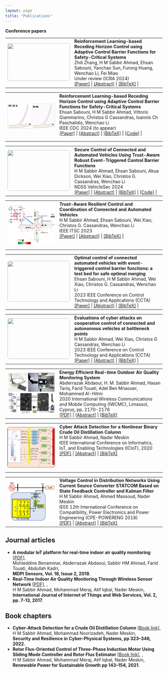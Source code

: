 ```yaml
---
layout: page
title: "Publications"
---
```

**Conference papers**
<section>  
    <table width="100%" align="center" border="0" cellspacing="0" cellpadding="15">
        <!-- Publication 1 -->
        <tr>
            <!-- Publication Image -->
            <td style='width:300px;height:150px'>
                <a imageanchor='1' href='/images/MARL_CBF.gif'>
                    <img width='200' src='/images/MARL_CBF.gif' height='120' border='0' style='border-radius: 5px'/>
                </a>
            </td>
            <!-- Publication Details -->
            <td width="67%" valign="top">
                    <b>Reinforcement Learning-based Receding Horizon Control using Adaptive Control Barrier Functions for Safety-Critical Systems</b>
                    <br/>Zhili Zhang, H M Sabbir Ahmad, Ehsan Sabouni, Yanchao Sun, Furong Huang, Wenchao Li, Fei Miao<br/>Under review (ICRA 2024)<br/>                
                <!-- Links to Paper, Code, etc. -->
                <div class="publication-links">
                    <a href="https://arxiv.org/abs/2309.11057">[Paper]</a> |
                    <a href="javascript:void(0);" onclick="toggleAbstract('abstract-1')">[Abstract]</a> |
                    <a href="javascript:void(0);" onclick="toggleBibtex('bibtex-1')">[BibTeX]</a> |
                </div>
                <!-- Hidden Abstract and BibTeX sections -->
                <div id="abstract-1" style="display:none;">
                    <p><i>Saty Gauranteed Robust MARL with Hierarchical Control based on CBFs.</i></p>
                </div>
                <pre id="bibtex-1" style="display:none;">
                    @article{Ahmad_01,
                      title={Safety Guaranteed Robust Multi-Agent Reinforcement Learning with Hierarchical Control for Connected and Automated Vehicles},
                      author={Zhili Zhang, H M Sabbir Ahmad, Ehsan Sabouni, Yanchao Sun, Furong Huang, Wenchao Li, Fei Miao},
                      journal={arXiv preprint arXiv:2309.11057},
                      year={2024}
                    }
                </pre>
            </td>
        </tr>
        <!-- Additional publications... -->
    </table>
    <table width="100%" align="center" border="0" cellspacing="0" cellpadding="15">
        <!-- Publication 1 -->
        <tr>
            <!-- Publication Image -->
            <td style='width:300px;height:150px'>
                <a imageanchor='1' href='/images/mixed_video1.gif'>
                    <img width='200' src='/images/mixed_video1.gif' height='80' border='0' style='border-radius: 5px'/>
                </a>
            </td>
            <!-- Publication Details -->
            <td width="67%" valign="top">
                <b>Reinforcement Learning-based Receding Horizon Control using Adaptive Control Barrier Functions for Safety-Critical Systems</b>
                <br/>Ehsan Sabouni, H M Sabbir Ahmad, Vittorio Giammarino, Christos G Cassandras, Ioannis Ch Paschalidis, Wenchao Li<br/>IEEE CDC 2024 (to appear)<br/>
                <!-- Links to Paper, Code, etc. -->
                <div class="publication-links">
                    <a href="https://arxiv.org/abs/2403.17338">[Paper]</a> |
                    <a href="javascript:void(0);" onclick="toggleAbstract('abstract-2')">[Abstract]</a> |
                    <a href="javascript:void(0);" onclick="toggleBibtex('bibtex-2')">[BibTeX]</a> |
                    <a href="https://github.com/SabbirAhmad26/CDC2024_RL_adpative_MPC_CBF">[Code]</a> |
                </div>
                <!-- Hidden Abstract and BibTeX sections -->
                <div id="abstract-2" style="display:none;">
                    <p><i>A RL based approach for Safety Gauranteed Control for Autonomous Systems.</i></p>
                </div>
                <pre id="bibtex-2" style="display:none;">
                    @article{Ahmad_02,
                      title={Reinforcement Learning-based Receding Horizon Control using Adaptive Control Barrier Functions for Safety-Critical Systems},
                      author={Ehsan Sabouni, H M Sabbir Ahmad, Vittorio Giammarino, Christos G Cassandras, Ioannis Ch Paschalidis, Wenchao Li},
                      journal={arXiv preprint arXiv:2403.17338},
                      year={2024}
                    }
                </pre>
            </td>
        </tr>
        <!-- Additional publications... -->
    </table>
    <table width="100%" align="center" border="0" cellspacing="0" cellpadding="15">
        <!-- Publication 1 -->
        <tr>
            <!-- Publication Image -->
            <td style='width:300px;height:150px'>
                <a imageanchor='1' href='/images/accident_video.gif'>
                    <img width='200' src='/images/accident_video.gif' height='130' border='0' style='border-radius: 5px'/>
                </a>
            </td>
            <!-- Publication Details -->
            <td width="67%" valign="top">
              <b>Secure Control of Connected and Automated Vehicles Using Trust-Aware Robust Event-Triggered Control Barrier Functions</b>
              <br/>H M Sabbir Ahmad, Ehsan Sabouni, Akua Dickson, Wei Xiao, Christos G. Cassandras, Wenchao Li<br/>NDSS VehicleSec 2024<br/>
                <!-- Links to Paper, Code, etc. -->
                <div class="publication-links">
                    <a href="https://arxiv.org/abs/2401.02306">[Paper]</a> |
                    <a href="javascript:void(0);" onclick="toggleAbstract('abstract-3')">[Abstract]</a> |
                    <a href="javascript:void(0);" onclick="toggleBibtex('bibtex-3')">[BibTeX]</a> |
                    <a href="https://github.com/SabbirAhmad26/Trust_based_CBF">[Code]</a> |
                </div>
                <!-- Hidden Abstract and BibTeX sections -->
                <div id="abstract-3" style="display:none;">
                    <p><i>Trust Aware Secure and Safe Control using Control Barrier Functions.</i></p>
                </div>
                <pre id="bibtex-3" style="display:none;">
                    @article{Ahmad_03,
                      title={Secure Control of Connected and Automated Vehicles Using Trust-Aware Robust Event-Triggered Control Barrier Functions},
                      author={H M Sabbir Ahmad, Ehsan Sabouni, Akua Dickson, Wei Xiao, Christos G. Cassandras, Wenchao Li},
                      journal={Symposium on Vehicles Security and Privacy (VehicleSec)},
                      year={2024}
                    }
                </pre>
            </td>
        </tr>
        <!-- Additional publications... -->
    </table>
    <table width="100%" align="center" border="0" cellspacing="0" cellpadding="15">
        <!-- Publication 1 -->
        <tr>
            <!-- Publication Image -->
            <td style='width:300px;height:150px'>
                <a imageanchor='1' href='/images/rescav.png'>
                    <img width='200' src='/images/rescav.png' height='130' border='0' style='border-radius: 5px'/>
                </a>
            </td>
            <!-- Publication Details -->
            <td width="67%" valign="top">
                <b>Trust-Aware Resilient Control and Coordination of Connected and Automated Vehicles</b>
                <br/>H M Sabbir Ahmad, Ehsan Sabouni, Wei Xiao, Christos G. Cassandras, Wenchao Li<br/>IEEE ITSC 2023<br/>
                <!-- Links to Paper, Code, etc. -->
                <div class="publication-links">
                    <a href="https://ieeexplore.ieee.org/abstract/document/10421858">[Paper]</a> |
                    <a href="javascript:void(0);" onclick="toggleAbstract('abstract-4')">[Abstract]</a> |
                    <a href="javascript:void(0);" onclick="toggleBibtex('bibtex-4')">[BibTeX]</a> |
                </div>
                <!-- Hidden Abstract and BibTeX sections -->
                <div id="abstract-4" style="display:none;">
                    <p><i>Trust Aware Control and Coordination using Control Barrier Functions.</i></p>
                </div>
                <pre id="bibtex-4" style="display:none;">
                    @article{Ahmad_04,
                      title={Trust-Aware Resilient Control and Coordination of Connected and Automated Vehicles},
                      author={H M Sabbir Ahmad, Ehsan Sabouni, Wei Xiao, Christos G. Cassandras, Wenchao Li},
                      journal={IEE International Conference on Intelligent Transportation Systems},
                      year={2023}
                    }
                </pre>
            </td>
        </tr>
        <!-- Additional publications... -->
    </table>
  <table width="100%" align="center" border="0" cellspacing="0" cellpadding="15">
        <!-- Publication 1 -->
        <tr>
            <!-- Publication Image -->
            <td style='width:300px;height:150px'>
                <a imageanchor='1' href='/images/event_TAC.gif'>
                    <img width='200' src='/images/event_TAC.gif' height='130' border='0' style='border-radius: 5px'/>
                </a>
            </td>
            <!-- Publication Details -->
            <td width="67%" valign="top">
                <b>Optimal control of connected automated vehicles with event-triggered control barrier functions: a test bed for safe optimal merging</b>
                <br/>Ehsan Sabouni, H M Sabbir Ahmad, Wei Xiao, Christos G. Cassandras, Wenchao Li<br/>2023 IEEE Conference on Control Technology and Applications (CCTA)<br/>
                <!-- Links to Paper, Code, etc. -->
              <div class="publication-links">
                  <a href="https://ieeexplore.ieee.org/document/10253379">[Paper]</a> |
                  <a href="javascript:void(0);" onclick="toggleAbstract('abstract-5')">[Abstract]</a> |
                  <a href="javascript:void(0);" onclick="toggleBibtex('bibtex-5')">[BibTeX]</a> |
              </div>
              <!-- Hidden Abstract and BibTeX sections -->
              <div id="abstract-5" style="display:none;">
                  <p><i>A Testbed for Event-Triggered Control using Control Barrier Functions.</i></p>
              </div>
              <pre id="bibtex-5" style="display:none;">
                  @article{Ahmad_05,
                    title={Optimal control of connected automated vehicles with event-triggered control barrier functions: a test bed for safe optimal merging},
                    author={Ehsan Sabouni, H M Sabbir Ahmad, Wei Xiao, Christos G Cassandras, Wenchao Li},
                    journal={IEEE Conference on Control Technology and Applications (CCTA)},
                    year={2023}
                  }
              </pre>
            </td>
        </tr>
        <!-- Additional publications... -->
    </table>
    <table width="100%" align="center" border="0" cellspacing="0" cellpadding="15">
        <!-- Publication 1 -->
        <tr>
            <!-- Publication Image -->
            <td style='width:300px;height:150px'>
                <a imageanchor='1' href='/images/Cyber_attack.gif'>
                    <img width='200' src='/images/Cyber_attack.gif' height='130' border='0' style='border-radius: 5px'/>
                </a>
            </td>
            <!-- Publication Details -->
            <td width="67%" valign="top">
              <b>Evaluations of cyber attacks on cooperative control of connected and autonomous vehicles at bottleneck points</b>
              <br/> H M Sabbir Ahmad, Wei Xiao, Christos G Cassandras, Wenchao Li <br/>2023 IEEE Conference on Control Technology and Applications (CCTA)<br/> 
              <!-- Links to Paper, Code, etc. -->
              <div class="publication-links">
                  <a href="https://par.nsf.gov/servlets/purl/10420904">[Paper]</a> |
                  <a href="javascript:void(0);" onclick="toggleAbstract('abstract-6')">[Abstract]</a> |
                  <a href="javascript:void(0);" onclick="toggleBibtex('bibtex-6')">[BibTeX]</a> |
              </div>
              <!-- Hidden Abstract and BibTeX sections -->
              <div id="abstract-6" style="display:none;">
                  <p><i>Evaluations of Cyber-attacks on Connected and Automated Vehicles.</i></p>
              </div>
              <pre id="bibtex-6" style="display:none;">
                  @article{Ahmad_06,
                    title={Evaluations of cyber attacks on cooperative control of connected and autonomous vehicles at bottleneck points},
                    author={H M Sabbir Ahmad, Ehsan Sabouni, Wei Xiao, Christos G Cassandras, Wenchao Li},
                    journal={Symposium on Vehicles Security and Privacy (VehicleSec)},
                    year={2023}
                  }
              </pre>
            </td>
        </tr>
        <!-- Additional publications... -->
    </table>
    <table width="100%" align="center" border="0" cellspacing="0" cellpadding="15">
        <!-- Publication 1 -->
    <tr>
        <!-- Publication Image -->
        <td style='width:300px;height:150px'>
            <a imageanchor='1' href='/images/OAQM.png'>
                <img width='200' src='/images/OAQM.png' height='130' border='0' style='border-radius: 5px'/>
            </a>
        </td>
        <!-- Publication Details -->
        <td width="67%" valign="top">
            <b>Energy Efficient Real-time Outdoor Air Quality Monitoring System</b>
            <br/> Abderrazak Abdaoui, H. M. Sabbir Ahmad, Hasan Tariq, Farid Touati, Adel Ben Mnaouer, Mohammed Al-Hitmi 
            <br/>2020 International Wireless Communications and Mobile Computing (IWCMC), Limassol, Cyprus, pp. 2170-2176<br/> 
            <!-- Links to Paper, Code, etc. -->
            <div class="publication-links">
                <a href="https://ieeexplore.ieee.org/abstract/document/9148229">[PDF]</a> |
                <a href="javascript:void(0);" onclick="toggleAbstract('abstract-7')">[Abstract]</a> |
                <a href="javascript:void(0);" onclick="toggleBibtex('bibtex-7')">[BibTeX]</a>
            </div>
            <!-- Hidden Abstract and BibTeX sections -->
            <div id="abstract-7" style="display:none;">
                <p><i>Energy Efficient Real-time Outdoor Air Quality Monitoring System using wireless communication.</i></p>
            </div>
            <pre id="bibtex-7" style="display:none;">
                @inproceedings{Abdaoui_2020,
                  title={Energy Efficient Real-time Outdoor Air Quality Monitoring System},
                  author={Abderrazak Abdaoui, H. M. Sabbir Ahmad, Hasan Tariq, Farid Touati, Adel Ben Mnaouer, Mohammed Al-Hitmi},
                  booktitle={International Wireless Communications and Mobile Computing (IWCMC)},
                  location={Limassol, Cyprus},
                  year={2020},
                  pages={pp. 2170-2176}
                }
            </pre>
        </td>
    </tr>
        <!-- Additional publications... -->
    </table>
    <table width="100%" align="center" border="0" cellspacing="0" cellpadding="15">
    <!-- Publication 1 -->
    <tr>
        <!-- Publication Image -->
        <td style='width:300px;height:150px'>
            <a imageanchor='1' href='/images/Att_Detec_Mit.png'>
                <img width='200' src='/images/Att_Detec_Mit.png' height='130' border='0' style='border-radius: 5px'/>
            </a>
        </td>
        <!-- Publication Details -->
        <td width="67%" valign="top">
            <b>Cyber Attack Detection for a Nonlinear Binary Crude Oil Distillation Column</b>
            <br/> H M Sabbir Ahmad, Nader Meskin
            <br/>IEEE International Conference on Informatics, IoT, and Enabling Technologies (ICIoT), 2020
            <br/>
            <!-- Links to Paper, Code, etc. -->
            <div class="publication-links">
                <a href="https://ieeexplore.ieee.org/document/9089577">[PDF]</a> |
                <a href="javascript:void(0);" onclick="toggleAbstract('abstract-8')">[Abstract]</a> |
                <a href="javascript:void(0);" onclick="toggleBibtex('bibtex-8')">[BibTeX]</a>
            </div>
            <!-- Hidden Abstract and BibTeX sections -->
            <div id="abstract-8" style="display:none;">
                <p><i>Attack detection and isolation technique for sensor attacks on safety critical CPS.</i></p>
            </div>
            <pre id="bibtex-8" style="display:none;">
                @inproceedings{Ahmad2020CyberAttack,
                  title={Cyber Attack Detection for a Nonlinear Binary Crude Oil Distillation Column},
                  author={H M Sabbir Ahmad and Nader Meskin},
                  booktitle={IEEE International Conference on Informatics, IoT, and Enabling Technologies (ICIoT)},
                  year={2020},
                  pages={1-6},
                  doi={10.1109/ICIoT48696.2020.9089577}
                }
            </pre>
        </td>
    </tr>
</table>
          <table width="100%" align="center" border="0" cellspacing="0" cellpadding="15">
    <!-- Publication 1 -->
    <tr>
        <!-- Publication Image -->
        <td style='width:300px;height:150px'>
            <a imageanchor='1' href='/images/STATCOM_Controller.png'>
                <img width='200' src='/images/STATCOM_Controller.png' height='130' border='0' style='border-radius: 5px'/>
            </a>
        </td>
        <!-- Publication Details -->
        <td width="67%" valign="top">
            <b>Voltage Control in Distribution Networks Using Current Source Converter STATCOM Based on State Feedback Controller and Kalman Filter</b>
            <br/> H M Sabbir Ahmad, Ahmed Massoud, Nader Meskin
            <br/>IEEE 12th International Conference on Compatibility, Power Electronics and Power Engineering (CPE-POWERENG 2018)<br/>
            <!-- Links to Paper, Code, etc. -->
            <div class="publication-links">
                <a href="https://ieeexplore.ieee.org/document/9089577">[PDF]</a> |
                <a href="javascript:void(0);" onclick="toggleAbstract('abstract-9')">[Abstract]</a> |
                <a href="javascript:void(0);" onclick="toggleBibtex('bibtex-9')">[BibTeX]</a>
            </div>
            <!-- Hidden Abstract and BibTeX sections -->
            <div id="abstract-9" style="display:none;">
                <p><i>A state feedback control strategy with Kalman filtering for improved voltage regulation in distribution networks using STATCOMs.</i></p>
            </div>
            <pre id="bibtex-9" style="display:none;">
                @inproceedings{Ahmad2018VoltageControl,
                  title={Voltage Control in Distribution Networks Using Current Source Converter STATCOM Based on State Feedback Controller and Kalman Filter},
                  author={H M Sabbir Ahmad and Ahmed Massoud and Nader Meskin},
                  booktitle={IEEE 12th International Conference on Compatibility, Power Electronics and Power Engineering (CPE-POWERENG)},
                  year={2018},
                  doi={10.1109/CPE.2018.8372544}
                }
            </pre>
        </td>
    </tr>
</table>
</section>  
<script src="/js/scripts.js"></script> 
  
## Journal articles
* **A modular IoT platform for real-time indoor air quality monitoring** [<a href="https://www.mdpi.com/1424-8220/20/8/2341" target="top">PDF</a>],
  <br> Mohieddine Benammar, Abderrazak Abdaoui, Sabbir HM Ahmad, Farid Touati, Abdullah Kadri,
  <br> **MDPI Sensors, Vol. 18, Issue 2, 2018**.
* **Real-Time Indoor Air Quality Monitoring Through Wireless Sensor Network** [<a href="https://www.iaras.org/iaras/filedownloads/ijitws/2017/022-0002(2017).pdf" target="top">PDF</a>],
  ,
  <br> H M Sabbir Ahmad, Mohammad Meraj, Atif Iqbal, Nader Meskin,
  <br> **International Journal of Internet of Things and Web Services, Vol. 2, pp. 7-13, 2017**. 

## Book chapters
* **Cyber-Attack Detection for a Crude Oil Distillation Column** [<a href="https://link.springer.com/chapter/10.1007/978-3-030-97166-3_13" target="top">Book link</a>],
  <br> H M Sabbir Ahmad, Mohammad Noorizadeh, Nader Meskin,
  <br> **Security and Resilience in Cyber-Physical Systems, pp 323–346, 2022.** 
* **Rotor Flux-Oriented Control of Three-Phase Induction Motor Using Sliding Mode Controller and Rotor Flux Estimator** [<a href="https://link.springer.com/chapter/10.1007/978-981-33-4080-0_14" target="top">Book link</a>],
  ,
  <br> H M Sabbir Ahmad, Mohammad Meraj, Atif Iqbal, Nader Meskin,
  <br> **Renewable Power for Sustainable Growth pp 143–154, 2021**.
   

